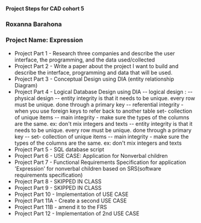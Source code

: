 #### Project Steps for CAD cohort 5
### Roxanna Barahona
### Project Name: Expression

- Project Part 1 - Research three companies and describe the user interface, the programming, and the data used/collected
- Project Part 2 - Write a paper about the project I want to build and describe the interface, programming and data that will be used.
- Project Part 3 - Conceptual Design using DIA (entity relationship Diagram)
- Project Part 4 - Logical Database Design using DIA
-- logical design :
-- physical design
-- entity integrity is that it needs to be unique. every row must be unique. done through a primary key
-- referential integrity - when you use foreign keys to refer back to another table set- collection of unique items
-- main integrity - make sure the types of the columns are the same. ex: don't mix integers and texts
-- entity integrity is that it needs to be unique. every row must be unique. done through a primary key
-- set- collection of unique items
-- main integrity - make sure the types of the columns are the same. ex: don't mix integers and texts
- Project Part 5 - SQL database script
- Project Part 6 - USE CASE: Application for Nonverbal children
- Project Part 7 - Functional Requirements Specification for application 'Expression' for nonverbal children based on SRS(software requirements specification)
- Project Part 8 - SKIPPED IN CLASS
- Project Part 9 - SKIPPED IN CLASS
- Project Part 10 -  Implementation of USE CASE
- Project Part 11A  - Create a second USE CASE
- Project Part 11B -  amend it to the FRS
- Project Part 12 - Implementation of 2nd USE CASE
